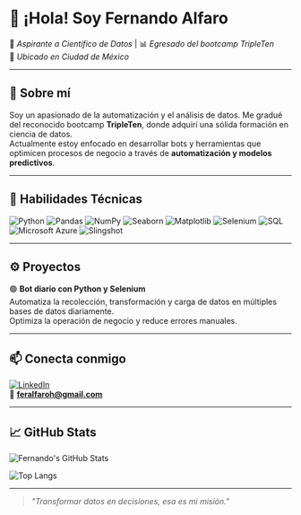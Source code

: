 # 👋 ¡Hola! Soy Fernando Alfaro

🎯 *Aspirante a Científico de Datos* | 📊 *Egresado del bootcamp TripleTen*  
📍 *Ubicado en Ciudad de México*

---

## 🚀 Sobre mí

Soy un apasionado de la automatización y el análisis de datos. Me gradué del reconocido bootcamp **TripleTen**, donde adquirí una sólida formación en ciencia de datos.  
Actualmente estoy enfocado en desarrollar bots y herramientas que optimicen procesos de negocio a través de **automatización y modelos predictivos**.

---

## 🧠 Habilidades Técnicas

![Python](https://img.shields.io/badge/Python-3670A0?style=for-the-badge&logo=python&logoColor=white)
![Pandas](https://img.shields.io/badge/Pandas-150458?style=for-the-badge&logo=pandas&logoColor=white)
![NumPy](https://img.shields.io/badge/Numpy-013243?style=for-the-badge&logo=numpy&logoColor=white)
![Seaborn](https://img.shields.io/badge/Seaborn-2E2D88?style=for-the-badge&logo=seaborn&logoColor=white)
![Matplotlib](https://img.shields.io/badge/Matplotlib-ffffff?style=for-the-badge&logo=matplotlib&logoColor=black)
![Selenium](https://img.shields.io/badge/Selenium-43B02A?style=for-the-badge&logo=selenium&logoColor=white)
![SQL](https://img.shields.io/badge/SQL-336791?style=for-the-badge&logo=postgresql&logoColor=white)
![Microsoft Azure](https://img.shields.io/badge/Azure-0078D4?style=for-the-badge&logo=microsoftazure&logoColor=white)
![Slingshot](https://img.shields.io/badge/Slingshot-FF4F00?style=for-the-badge)

---

## ⚙️ Proyectos

🟢 **Bot diario con Python y Selenium**  
Automatiza la recolección, transformación y carga de datos en múltiples bases de datos diariamente.  
Optimiza la operación de negocio y reduce errores manuales.


---

## 📫 Conecta conmigo

[![LinkedIn](https://img.shields.io/badge/LinkedIn-Fernando%20Alfaro-0077B5?style=for-the-badge&logo=linkedin&logoColor=white)](https://www.linkedin.com/in/cineasta)  
📧 **feralfaroh@gmail.com**

---

## 📈 GitHub Stats

![Fernando's GitHub Stats](https://github-readme-stats.vercel.app/api?username=feralfaroh&show_icons=true&theme=default&hide=issues&count_private=true)

![Top Langs](https://github-readme-stats.vercel.app/api/top-langs/?username=feralfaroh&layout=compact&theme=default)

---

> *"Transformar datos en decisiones, esa es mi misión."*
